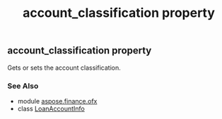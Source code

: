 ﻿---
title: account_classification property
second_title: Aspose.Finance for Python via .NET API References
description: 
type: docs
weight: 30
url: /python-net/aspose.finance.ofx/loanaccountinfo/account_classification/
is_root: false
---

## account_classification property


Gets or sets the account classification.

### See Also
* module [aspose.finance.ofx](../../)
* class [LoanAccountInfo](/finance/python-net/aspose.finance.ofx/loanaccountinfo)
